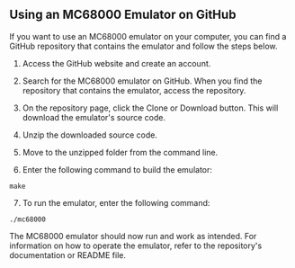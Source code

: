 ## Using an MC68000 Emulator on GitHub
If you want to use an MC68000 emulator on your computer, you can find a GitHub repository that contains the emulator and follow the steps below.

1. Access the GitHub website and create an account.

2. Search for the MC68000 emulator on GitHub. When you find the repository that contains the emulator, access the repository.

3. On the repository page, click the Clone or Download button. This will download the emulator's source code.

4. Unzip the downloaded source code.

5. Move to the unzipped folder from the command line.

6. Enter the following command to build the emulator:

```
make
```

7. To run the emulator, enter the following command:

```
./mc68000
```

The MC68000 emulator should now run and work as intended. For information on how to operate the emulator, refer to the repository's documentation or README file.
